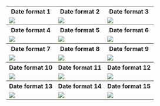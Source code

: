 <table style="width:100%">
  <tr>
    <th>Date format 1</th>
    <th>Date format 2</th>
    <th>Date format 3</th>
  </tr>
  <tr>
    <td><img src="https://github.com/MdAshrafUllah/Flutter-Date-and-Time-Format/assets/96839511/732a4fd2-82ba-4c13-b0cc-300449ee9a87"></td>
    <td><img src="https://github.com/MdAshrafUllah/Flutter-Date-and-Time-Format/assets/96839511/478197fc-ea4b-4ce1-8d79-6373fb68f922"></td>
    <td><img src="https://github.com/MdAshrafUllah/Flutter-Date-and-Time-Format/assets/96839511/5c5ac848-fd5d-4369-9fbf-d67e20de6436"></td>
  </tr>
  <tr>
    <th>Date format 4</th>
    <th>Date format 5</th>
    <th>Date format 6</th>
  </tr>
  <tr>
   <td><img src="https://github.com/MdAshrafUllah/Flutter-Date-and-Time-Format/assets/96839511/5bdebe68-b4d5-4201-977d-fe89fc22c995"></td>
    <td><img src="https://github.com/MdAshrafUllah/Flutter-Date-and-Time-Format/assets/96839511/bde3b3bd-be14-4e3c-ac96-4afad67c7a61"></td>
    <td><img src="https://github.com/MdAshrafUllah/Flutter-Date-and-Time-Format/assets/96839511/8f0c0fc8-e2f1-4fd4-9995-cd0cec395b6a"></td>
  </tr>
  <tr>
    <th>Date format 7</th>
    <th>Date format 8</th>
    <th>Date format 9</th>
  </tr>
  <tr>
   <td><img src="https://github.com/MdAshrafUllah/Flutter-Date-and-Time-Format/assets/96839511/6049cc8c-c33b-4496-8f0e-47ce4ac55fce"></td>
    <td><img src="https://github.com/MdAshrafUllah/Flutter-Date-and-Time-Format/assets/96839511/4d2ce000-9c80-4875-bfb4-170596f26270"></td>
    <td><img src="https://github.com/MdAshrafUllah/Flutter-Date-and-Time-Format/assets/96839511/9b3c3a44-c661-4e7d-8fcd-090d22e4775d"></td>
  </tr>
  <tr>
    <th>Date format 10</th>
    <th>Date format 11</th>
    <th>Date format 12</th>
  </tr>
  <tr>
   <td><img src="https://github.com/MdAshrafUllah/Flutter-Date-and-Time-Format/assets/96839511/6ebba6f1-40ef-4ae6-9d5f-187ffab7e178"></td>
    <td><img src="https://github.com/MdAshrafUllah/Flutter-Date-and-Time-Format/assets/96839511/d5f9b24a-ecf6-4365-a6fe-73323e6193a0"></td>
    <td><img src="https://github.com/MdAshrafUllah/Flutter-Date-and-Time-Format/assets/96839511/eda83817-9383-442e-9029-815fd8840307"></td>
  </tr>
  <tr>
    <th>Date format 13</th>
    <th>Date format 14</th>
    <th>Date format 15</th>
  </tr>
  <tr>
   <td><img src="https://github.com/MdAshrafUllah/Flutter-Date-and-Time-Format/assets/96839511/a167e885-5753-465a-bdb9-ac848b863310"></td>
    <td><img src="https://github.com/MdAshrafUllah/Flutter-Date-and-Time-Format/assets/96839511/e44f4b13-846c-410a-87d0-41f382e29139"></td>
    <td><img src="https://github.com/MdAshrafUllah/Flutter-Date-and-Time-Format/assets/96839511/6332fbe2-2be4-495e-9b7c-aea4a9328f65"></td>
  </tr>
</table>
